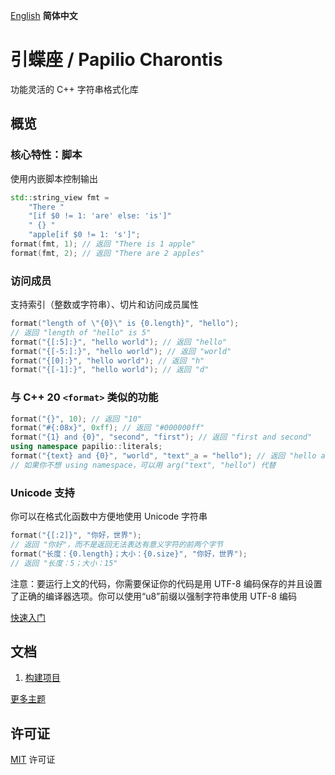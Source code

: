 [English](README.md) **简体中文**
# 引蝶座 / Papilio Charontis
功能灵活的 C++ 字符串格式化库

## 概览
### 核心特性：脚本
使用内嵌脚本控制输出
```c++
std::string_view fmt =
    "There "
    "[if $0 != 1: 'are' else: 'is']"
    " {} "
    "apple[if $0 != 1: 's']";
format(fmt, 1); // 返回 "There is 1 apple"
format(fmt, 2); // 返回 "There are 2 apples"
```

### 访问成员
支持索引（整数或字符串）、切片和访问成员属性
```c++
format("length of \"{0}\" is {0.length}", "hello");
// 返回 "length of "hello" is 5"
format("{[:5]:}", "hello world"); // 返回 "hello"
format("{[-5:]:}", "hello world"); // 返回 "world"
format("{[0]:}", "hello world"); // 返回 "h"
format("{[-1]:}", "hello world"); // 返回 "d"
```

### 与 C++ 20 `<format>` 类似的功能
```c++
format("{}", 10); // 返回 "10"
format("#{:08x}", 0xff); // 返回 "#000000ff"
format("{1} and {0}", "second", "first"); // 返回 "first and second"
using namespace papilio::literals;
format("{text} and {0}", "world", "text"_a = "hello"); // 返回 "hello and world"
// 如果你不想 using namespace，可以用 arg("text", "hello") 代替
```

### Unicode 支持
你可以在格式化函数中方便地使用 Unicode 字符串
```c++
format("{[:2]}", "你好，世界");
// 返回 "你好"，而不是返回无法表达有意义字符的前两个字节
format("长度：{0.length}；大小：{0.size}", "你好，世界");
// 返回 "长度：5；大小：15"
```
注意：要运行上文的代码，你需要保证你的代码是用 UTF-8 编码保存的并且设置了正确的编译器选项。你可以使用“u8”前缀以强制字符串使用 UTF-8 编码

[快速入门](doc/zh-CN/quickstart.md)

## 文档
1. [构建项目](doc/zh-CN/build.md)

[更多主题](doc/zh-CN/contents.md)

## 许可证
[MIT](LICENSE) 许可证
